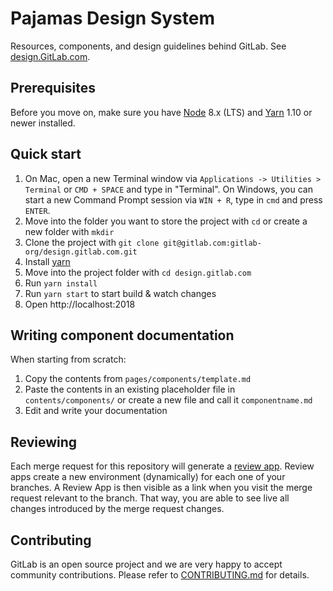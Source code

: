 # Pajamas Design System

Resources, components, and design guidelines behind GitLab. See [design.GitLab.com](https://design.gitlab.com).

## Prerequisites

Before you move on, make sure you have [Node](https://nodejs.org/en/) 8.x (LTS) and [Yarn](https://yarnpkg.com/) 1.10 or newer installed.

## Quick start

1. On Mac, open a new Terminal window via `Applications -> Utilities > Terminal` or `CMD + SPACE` and type in "Terminal". On Windows, you can start a new Command Prompt session via `WIN + R`, type in `cmd` and press `ENTER`.
1. Move into the folder you want to store the project with `cd` or create a new folder with `mkdir`
1. Clone the project with `git clone git@gitlab.com:gitlab-org/design.gitlab.com.git`
1. Install [yarn](https://yarnpkg.com/en/docs/install)
1. Move into the project folder with `cd design.gitlab.com`
1. Run `yarn install`
1. Run `yarn start` to start build & watch changes
1. Open http://localhost:2018

## Writing component documentation

When starting from scratch:
1. Copy the contents from `pages/components/template.md`
1. Paste the contents in an existing placeholder file in `contents/components/` or create a new file and call it `componentname.md`
1. Edit and write your documentation

## Reviewing

Each merge request for this repository will generate a [review app](https://docs.gitlab.com/ee/ci/review_apps/). Review apps create a new environment (dynamically) for each one of your branches. A Review App is then visible as a link when you visit the merge request relevant to the branch. That way, you are able to see live all changes introduced by the merge request changes.

## Contributing

GitLab is an open source project and we are very happy to accept community
contributions. Please refer to [CONTRIBUTING.md](/CONTRIBUTING.md) for details.
